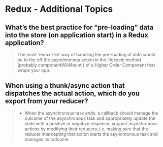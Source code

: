# Redux - Additional Topics

## What’s the best practice for “pre-loading” data into the store (on application start) in a Redux application?

> The most ‘redux-like’ way of handling the pre-loading of data would be to fire off the asynchronous action in the lifecycle method (probably componentWillMount ) of a Higher Order Component that wraps your app.

## When using a thunk/async action that dispatches the actual action, which do you export from your reducer?

> - When the asynchronous task ends, a callback should manage the outcome of the asynchronous task and appropriately update the state with a positive or negative response, support asynchronous actions by modifying their reducers, i.e. making sure that the reducer intercepting that action starts the asynchronous task and manages its outcome
